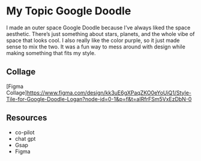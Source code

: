 # My Topic Google Doodle

I made an outer space Google Doodle because I’ve always liked the space aesthetic. There’s just something about stars, planets, and the whole vibe of space that looks cool. I also really like the color purple, so it just made sense to mix the two. It was a fun way to mess around with design while making something that fits my style.
## Collage

[Figma Collage]https://www.figma.com/design/kk3uE6gXPaqZKO0eYoUiQ1/Style-Tile-for-Google-Doodle-Logan?node-id=0-1&p=f&t=aIRfrFSm5VxEzDbN-0

## Resources
* co-pilot 
* chat gpt 
* Gsap
* Figma 
